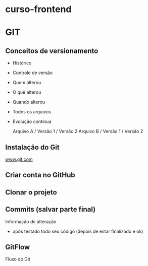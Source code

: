 # curso-frontend

# GIT
## Conceitos de versionamento
- Histórico
- Controle de versão
- Quem alterou
- O quê alterou
- Quando alterou
- Todos os arquivos
- Evolução contínua

    Arquivo A / Versão 1 / Versão 2
    Arquivo B / Versão 1 / Versão 2

## Instalação do Git
www.git.com


## Criar conta no GitHub


## Clonar o projeto


## Commits (salvar parte final)
Informação de alteração
- após testado todo seu código (depois de estar finalizado e ok)


## GitFlow
Fluxo do Git
